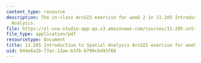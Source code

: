 ```yaml
---
content_type: resource
description: The in-class ArcGIS exercise for week 2 in 11.205 Introduction to Spatial
  Analysis.
file: https://ol-ocw-studio-app-qa.s3.amazonaws.com/courses/11-205-introduction-to-spatial-analysis-fall-2019/044e6a1b77ac13aeb3fbb799cbd93f68_11.205f19_week_2_arc.pdf
file_type: application/pdf
resourcetype: Document
title: 11.205 Introduction to Spatial Analysis ArcGIS exercise for week 2
uid: 044e6a1b-77ac-13ae-b3fb-b799cbd93f68
---
```

